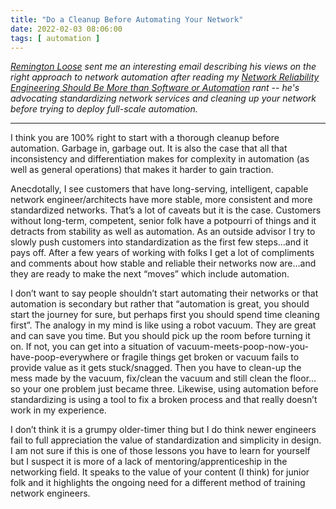 ```yaml
---
title: "Do a Cleanup Before Automating Your Network"
date: 2022-02-03 08:06:00
tags: [ automation ]
---
```

*[Remington Loose](https://www.linkedin.com/in/remington/) sent me an interesting email describing his views on the right approach to network automation after reading my _[Network Reliability Engineering Should Be More than Software or Automation](/2020/06/network-reliability-engineering-more-than-automation/)_ rant -- he's advocating standardizing network services and cleaning up your network before trying to deploy full-scale automation.*

---

I think you are 100% right to start with a thorough cleanup before automation. Garbage in, garbage out. It is also the case that all that inconsistency and differentiation makes for complexity in automation (as well as general operations) that makes it harder to gain traction.
<!--more-->
Anecdotally, I see customers that have long-serving, intelligent, capable network engineer/architects have more stable, more consistent and more standardized networks. That’s a lot of caveats but it is the case. Customers without long-term, competent, senior folk have a potpourri of things and it detracts from stability as well as automation. As an outside advisor I try to slowly push customers into standardization as the first few steps…and it pays off. After a few years of working with folks I get a lot of compliments and comments about how stable and reliable their networks now are…and they are ready to make the next “moves” which include automation.

I don’t want to say people shouldn’t start automating their networks or that automation is secondary but rather that “automation is great, you should start the journey for sure, but perhaps first you should spend time cleaning first”. The analogy in my mind is like using a robot vacuum. They are great and can save you time. But you should pick up the room before turning it on. If not, you can get into a situation of vacuum-meets-poop-now-you-have-poop-everywhere or fragile things get broken or vacuum fails to provide value as it gets stuck/snagged. Then you have to clean-up the mess made by the vacuum, fix/clean the vacuum and still clean the floor…so your one problem just became three. Likewise, using automation before standardizing is using a tool to fix a broken process and that really doesn’t work in my experience.

I don’t think it is a grumpy older-timer thing but I do think newer engineers fail to full appreciation the value of standardization and simplicity in design. I am not sure if this is one of those lessons you have to learn for yourself but I suspect it is more of a lack of mentoring/apprenticeship in the networking field. It speaks to the value of your content (I think) for junior folk and it highlights the ongoing need for a different method of training network engineers.
